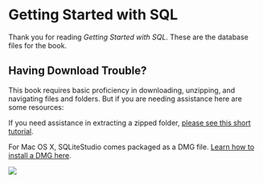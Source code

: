 # Getting Started with SQL

Thank you for reading *Getting Started with SQL*. These are the database files for the book. 

## Having Download Trouble?

This book requires basic proficiency in downloading, unzipping, and navigating files and folders. But if you are needing assistance here are some resources:

If you need assistance in extracting a zipped folder, [please see this short tutorial](http://www.wikihow.com/Open-a-Zip-File).

For Mac OS X, SQLiteStudio comes packaged as a DMG file. [Learn how to install a DMG here](https://www.youtube.com/watch?v=7BrtaOfQVXQ).


![](https://images-na.ssl-images-amazon.com/images/I/51A7fbsp0EL.jpg)

